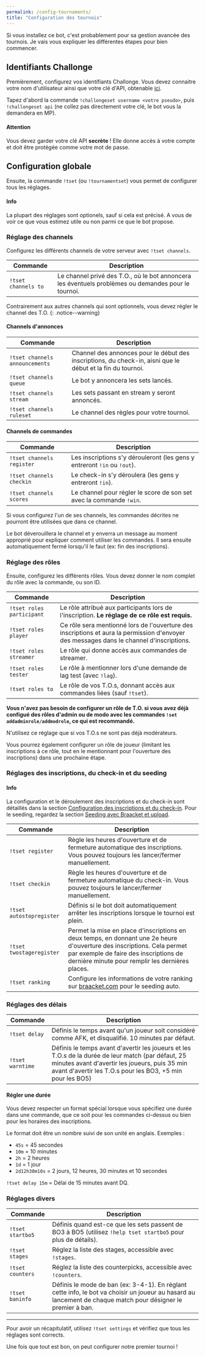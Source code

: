```yaml
---
permalink: /config-tournaments/
title: "Configuration des tournois"
---
```


Si vous installez ce bot, c'est probablement pour sa gestion avancée des tournois. Je vais vous expliquer les différentes étapes pour bien commencer.

## Identifiants Challonge

Premièrement, configurez vos identifiants Challonge. Vous devez connaitre votre nom d'utilisateur ainsi que votre clé d'API, obtenable [ici](https://challonge.com/settings/developer).

Tapez d'abord la commande `!challongeset username <votre pseudo>`, puis `!challongeset api` (ne collez pas directement votre clé, le bot vous la demandera en MP).

<div markdown="1" class="notice--danger">

<h4 class="no_toc">Attention</h4>

Vous devez garder votre clé API **secrète** ! Elle donne accès à votre compte et doit être protégée comme votre mot de passe.

</div>

## Configuration globale

Ensuite, la commande `!tset` (ou `!tournamentset`) vous permet de configurer tous les réglages.

<div markdown="1" class="notice--info">

<h4 class="no_toc">Info</h4>

La plupart des réglages sont optionels, sauf si cela est précisé. A vous de voir ce que vous estimez utile ou non parmi ce que le bot propose.

</div>

### Réglage des channels

Configurez les différents channels de votre serveur avec `!tset channels`.

| Commande            | Description                                                                                         |
| ------------------- | --------------------------------------------------------------------------------------------------- |
| `!tset channels to` | Le channel privé des T.O., où le bot annoncera les éventuels problèmes ou demandes pour le tournoi. |

Contrairement aux autres channels qui sont optionnels, vous devez régler le channel des T.O.
{: .notice--warning}

<h4 class="no_toc">Channels d'annonces</h4>

| Commande                       | Description                                                                                                |
| ------------------------------ | ---------------------------------------------------------------------------------------------------------- |
| `!tset channels announcements` | Channel des annonces pour le début des inscriptions, du check-in, aisni que le début et la fin du tournoi. |
| `!tset channels queue`         | Le bot y annoncera les sets lancés.                                                                        |
| `!tset channels stream`        | Les sets passant en stream y seront annoncés.                                                              |
| `!tset channels ruleset`       | Le channel des règles pour votre tournoi.                                                                  |

<h4 class="no_toc">Channels de commandes</h4>

| Commande                  | Description                                                              |
| ------------------------- | ------------------------------------------------------------------------ |
| `!tset channels register` | Les inscriptions s'y dérouleront (les gens y entreront `!in` ou `!out`). |
| `!tset channels checkin`  | Le check-in s'y déroulera (les gens y entreront `!in`).                  |
| `!tset channels scores`   | Le channel pour régler le score de son set avec la commande `!win`.      |

<div markdown="1" class="notice--primary">

Si vous configurez l'un de ses channels, les commandes décrites ne pourront être utilisées que dans ce channel.

Le bot déverouillera le channel et y enverra un message au moment approprié pour expliquer comment utiliser les commandes. Il sera ensuite automatiquement fermé lorsqu'il le faut (ex: fin des inscriptions).

</div>

### Réglage des rôles

Ensuite, configurez les différents rôles. Vous devez donner le nom complet du rôle avec la commande, ou son ID.

| Commande                  | Description                                                                                                                              |
| ------------------------- | ---------------------------------------------------------------------------------------------------------------------------------------- |
| `!tset roles participant` | Le rôle attribué aux participants lors de l'inscription. **Le réglage de ce rôle est requis.**                                           |
| `!tset roles player`      | Ce rôle sera mentionné lors de l'ouverture des inscriptions et aura la permission d'envoyer des messages dans le channel d'inscriptions. |
| `!tset roles streamer`    | Le rôle qui donne accès aux commandes de streamer.                                                                                       |
| `!tset roles tester`      | Le rôle à mentionner lors d'une demande de lag test (avec `!lag`).                                                                       |
| `!tset roles to`          | Le rôle de vos T.O.s, donnant accès aux commandes liées (sauf `!tset`).                                                                  |

<div markdown="1" class="notice--warning">

**Vous n'avez pas besoin de configurer un rôle de T.O. si vous avez déjà configué des rôles d'admin ou de modo avec les commandes `!set addadminrole/addmodrole`, ce qui est recommandé.**

N'utilisez ce réglage que si vos T.O.s ne sont pas déjà modérateurs.

</div>

Vous pourrez également configurer un rôle de joueur (limitant les inscriptions à ce rôle, tout en le mentionnant pour l'ouverture des inscriptions) dans une prochaine étape.

### Réglages des inscriptions, du check-in et du seeding

<div markdown="1" class="notice--success">

<h4 class="no_toc">Info</h4>

La configuration et le déroulement des inscriptions et du check-in sont détaillés dans la section [Configuration des inscriptions et du check-in](/register-checkin-setup/). Pour le seeding, regardez la section [Seeding avec Braacket et upload](/seeding-upload).

</div>

| Commande                 | Description                                                                                                                                                                                                         |
| ------------------------ | ------------------------------------------------------------------------------------------------------------------------------------------------------------------------------------------------------------------- |
| `!tset register`         | Règle les heures d'ouverture et de fermeture automatique des inscriptions. Vous pouvez toujours les lancer/fermer manuellement.                                                                                     |
| `!tset checkin`          | Règle les heures d'ouverture et de fermeture automatique du check-in. Vous pouvez toujours le lancer/fermer manuellement.                                                                                           |
| `!tset autostopregister` | Définis si le bot doit automatiquement arrêter les inscriptions lorsque le tournoi est plein.                                                                                                                       |
| `!tset twostageregister` | Permet la mise en place d'inscriptions en deux temps, en donnant une 2e heure d'ouverture des inscriptions. Cela permet par exemple de faire des inscriptions de dernière minute pour remplir les dernières places. |
| `!tset ranking`          | Configure les informations de votre ranking sur [braacket.com](https://braacket.com) pour le seeding auto.                                                                                                          |

### Réglages des délais

| Commande         | Description                                                                                                                                                                                                       |
| ---------------- | ----------------------------------------------------------------------------------------------------------------------------------------------------------------------------------------------------------------- |
| `!tset delay`    | Définis le temps avant qu'un joueur soit considéré comme AFK, et disqualifié. 10 minutes par défaut.                                                                                                              |
| `!tset warntime` | Définis le temps avant d'avertir les joueurs et les T.O.s de la durée de leur match (par défaut, 25 minutes avant d'avertir les joueurs, puis 35 min avant d'avertir les T.O.s pour les BO3, +5 min pour les BO5) |

<div markdown="1" class="notice--success">

<h4 class="no_toc">Régler une durée</h4>

Vous devez respecter un format spécial lorsque vous spécifiez une durée dans une commande, que ce soit pour les commandes ci-dessus ou bien pour les horaires des inscriptions.

Le format doit être un nombre suivi de son unité en anglais. Exemples :

- `45s` = 45 secondes
- `10m` = 10 minutes
- `2h` = 2 heures
- `1d` = 1 jour
- `2d12h30m10s` = 2 jours, 12 heures, 30 minutes et 10 secondes

`!tset delay 15m` = Délai de 15 minutes avant DQ.

</div>

### Réglages divers

| Commande         | Description                                                                                                                                                   |
| ---------------- | ------------------------------------------------------------------------------------------------------------------------------------------------------------- |
| `!tset startbo5` | Définis quand est-ce que les sets passent de BO3 à BO5 (utilisez `!help tset startbo5` pour plus de détails).                                                 |
| `!tset stages`   | Réglez la liste des stages, accessible avec `!stages`.                                                                                                        |
| `!tset counters` | Réglez la liste des counterpicks, accessible avec `!counters`.                                                                                                |
| `!tset baninfo`  | Définis le mode de ban (ex: 3-4-1). En réglant cette info, le bot va choisir un joueur au hasard au lancement de chaque match pour désigner le premier à ban. |

-----

Pour avoir un récapitulatif, utilisez `!tset settings` et vérifiez que tous les réglages sont corrects.

Une fois que tout est bon, on peut configurer notre premier tournoi !
